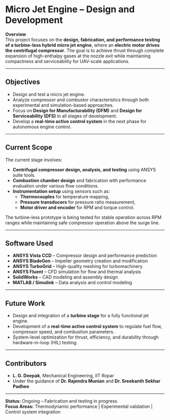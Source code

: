 # Micro Jet Engine – Design and Development

**Overview**  
This project focuses on the **design, fabrication, and performance testing of a turbine-less hybrid micro jet engine**, where an **electric motor drives the centrifugal compressor**. The goal is to achieve thrust through complete expansion of high-enthalpy gases at the nozzle exit while maintaining compactness and serviceability for UAV-scale applications.

---

## Objectives
- Design and test a micro jet engine.
- Analyze compressor and combustor characteristics through both experimental and simulation-based approaches.  
- Focus on **Design for Manufacturability (DFM)** and **Design for Serviceability (DFS)** in all stages of development.  
- Develop a **real-time active control system** in the next phase for autonomous engine control.  

---

## Current Scope
The current stage involves:
- **Centrifugal compressor design, analysis, and testing** using ANSYS suite tools.  
- **Combustion chamber design** and fabrication with performance evaluation under various flow conditions.  
- **Instrumentation setup** using sensors such as:
  - **Thermocouples** for temperature mapping,
  - **Pressure transducers** for pressure ratio measurement,
  - **Motor driver and encoder** for RPM and torque control.  

The turbine-less prototype is being tested for stable operation across RPM ranges while maintaining safe compressor operation above the surge line.

---

## Software Used
- **ANSYS Vista CCD** – Compressor design and performance prediction  
- **ANSYS BladeGen** – Impeller geometry creation and modification  
- **ANSYS TurboGrid** – High-quality meshing for turbomachinery  
- **ANSYS Fluent** – CFD simulation for flow and thermal analysis  
- **SolidWorks** – CAD modeling and assembly design  
- **MATLAB / Simulink** – Data analysis and control modeling  

---

## Future Work
- Design and integration of a **turbine stage** for a fully functional jet engine.  
- Development of a **real-time active control system** to regulate fuel flow, compressor speed, and combustion parameters.  
- System-level optimization for thrust, efficiency, and durability through hardware-in-loop (HIL) testing.  

---

## Contributors
- **L. G. Deepak**, Mechanical Engineering, IIT Ropar  
- Under the guidance of **Dr. Rajendra Munian** and **Dr. Sreekanth Sekhar Padhee**

---

**Status:** Ongoing – Fabrication and testing in progress.  
**Focus Areas:** Thermodynamic performance | Experimental validation | Control system integration
